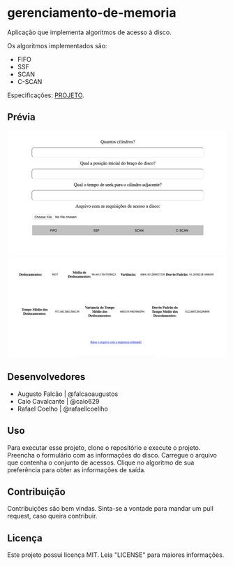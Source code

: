 # gerenciamento-de-memoria

Aplicação que implementa algoritmos de acesso à disco.

Os algoritmos implementados são:
* FIFO
* SSF
* SCAN
* C-SCAN

Especificações: [PROJETO](media/projeto.pdf).

## Prévia

![PREVIEW_1](media/screenshot01.png)
![PREVIEW_2](media/screenshot02.png)

## Desenvolvedores
* Augusto Falcão | @falcaoaugustos
* Caio Cavalcante | @caio629
* Rafael Coelho | @rafaellcoellho

## Uso

Para executar esse projeto, clone o repositório e execute o projeto.
Preencha o formulário com as informações do disco.
Carregue o arquivo que contenha o conjunto de acessos.
Clique no algoritmo de sua preferência para obter as informações de saída.

## Contribuição

Contribuições são bem vindas. Sinta-se a vontade para mandar um pull request, caso queira contribuir.

## Licença

Este projeto possui licença MIT. Leia "LICENSE" para maiores informações.
